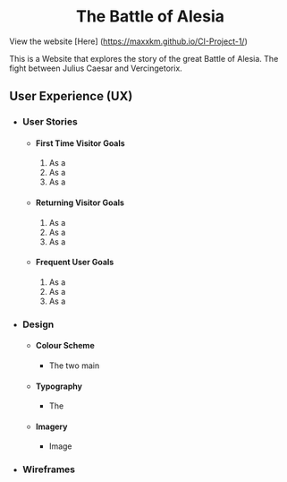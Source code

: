 <h1 align="center">The Battle of Alesia</h1>

View the website [Here] (https://maxxkm.github.io/CI-Project-1/)

This is a Website that explores the story of the great Battle of Alesia. The fight between Julius Caesar and Vercingetorix.

## User Experience (UX)

-  ### User Stories

   -  #### First Time Visitor Goals
        1. As a
        2. As a
        3. As a

   -  #### Returning Visitor Goals
        1. As a
        2. As a
        3. As a
   
   -  #### Frequent User Goals
        1. As a
        2. As a
        3. As a


- ### Design
  - #### Colour Scheme
    - The two main
  - #### Typography
    - The
  - #### Imagery
    - Image

- ### Wireframes
